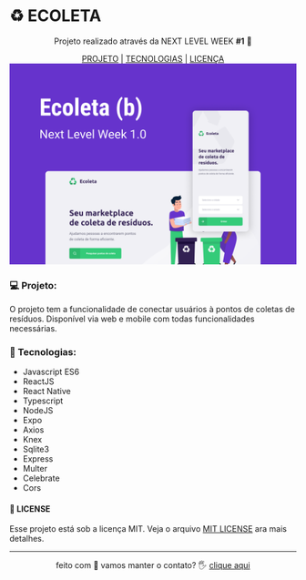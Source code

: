# ♻️ ECOLETA 

<p align="center"> Projeto realizado através da NEXT LEVEL WEEK <b>#1</b> 💜 </p>

<p align="center">
 <a href="#-projeto">PROJETO</a> |
 <a href="#-tecnologias">TECNOLOGIAS</a> |
 <a href="#-license">LICENÇA</a>

<img src="./public/ecoleta.png">

### 💻 Projeto:

O projeto tem a funcionalidade de conectar usuários à pontos de coletas de resíduos. 
Disponível via web e mobile com todas funcionalidades necessárias.


### 🚀 Tecnologias: 
- Javascript ES6
- ReactJS
- React Native
- Typescript
- NodeJS
- Expo
- Axios
- Knex
- Sqlite3
- Express
- Multer
- Celebrate
- Cors

#### 📜 LICENSE

 Esse projeto está sob a licença MIT. Veja o arquivo [MIT LICENSE](LICENSE.md) ara mais detalhes.

-----------------------------


<p align="center"> feito com 💜 vamos manter o contato? 🖐 <a href="https://www.linkedin.com/in/hedenica/">clique aqui</a> </p>


